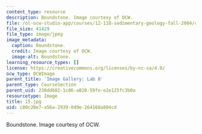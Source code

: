 ```yaml
---
content_type: resource
description: Boundstone. Image courtesy of OCW.
file: /ol-ocw-studio-app/courses/12-110-sedimentary-geology-fall-2004/c80c28e7a56a29390d9e264160a804cd_15.jpg
file_size: 41429
file_type: image/jpeg
image_metadata:
  caption: Boundstone.
  credit: Image courtesy of OCW.
  image-alt: Boundstone.
learning_resource_types: []
license: https://creativecommons.org/licenses/by-nc-sa/4.0/
ocw_type: OCWImage
parent_title: 'Image Gallery: Lab 8'
parent_type: CourseSection
parent_uid: 230dd682-1c86-a028-59fe-e2e125fc3b0a
resourcetype: Image
title: 15.jpg
uid: c80c28e7-a56a-2939-0d9e-264160a804cd
---
```

Boundstone. Image courtesy of OCW.